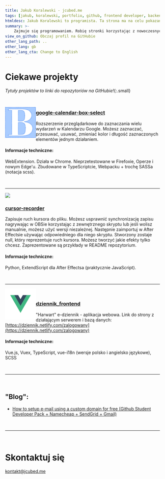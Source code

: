 ```yaml
---
title: Jakub Koralewski - jcubed.me
tags: [jakub, koralewski, portfolio, github, frontend developer, backend developer, vue, typescript, nuxt, javascript, js, ts, sass, scss, python, obs, rust]
htmldesc: Jakub Koralewski to programista. Ta strona ma na celu pokazanie jego portfolio webowe, Pythonowe i info do kontaktu.
summary: >-
    Zajmuje się programowaniem. Robię stronki korzystając z nowoczesnych frameworków typu Vue oraz dziwne boty i skrypty w Pythonie. W planach mam nauczenie się backendu. W wolnym czasie lubię udawać, że jestem biznesmenem. Skontaktuj się ze mną kontakt@jcubed.me!
view_on_github: Obczaj profil na GitHubie
other_lang_path: ..
other_lang: gb
other_lang_cta: Change to English
---
```


# Ciekawe projekty
*Tytuły projektów to linki do repozytoriów na GitHubie!*{:.small}

&nbsp;

<img src="https://raw.githubusercontent.com/JakubKoralewski/google-calendar-box-select/master/docs/img/box-select-icon.png" width="100" align="left" />

### <a href="https://github.com/JakubKoralewski/google-calendar-box-select" target="_blank">google-calendar-box-select</a>

Rozszerzenie przeglądarkowe do zaznaczania wielu wydarzeń w Kalendarzu Google. Możesz zaznaczać, przesuwać, usuwać, zmieniać kolor i długość zaznaczonych elementów jednym działaniem.

#### Informacje techniczne:
WebExtension. Działa w Chrome. Nieprzetestowane w Firefoxie, Operze i nowym Edge'u. Zbudowane w TypeScriptcie, Webpacku + trochę SASSa (notacja scss).

&nbsp;
<hr/>
&nbsp;

<img src="https://raw.githubusercontent.com/JakubKoralewski/cursor-recorder/master/docs/img/logo.png" width="100" align="left" />

### <a href="https://github.com/JakubKoralewski/cursor-recorder" target="_blank">cursor-recorder</a>

Zapisuje ruch kursora do pliku. Możesz usprawnić synchronizację zapisu nagrywając w OBSie korzystając z zewnętrznego skryptu lub jeśli wolisz manualnie, możesz użyć wersji niezależnej. Następnie zaimportuj w After Effectsie używając odpowiedniego dla niego skryptu. Stworzony zostaje null, który reprezentuje ruch kursora. Możesz tworzyć jakie efekty tylko chcesz. Zaprezentowane są przykłady w README repozytorium.


#### Informacje techniczne:
Python, ExtendScript dla After Effectsa (praktycznie JavaScript).

&nbsp;
<hr/>
&nbsp;

<img src="https://github.com/vuejs/art/blob/master/logo.png?raw=true" width="100" align="left" />

### <a href="https://github.com/JakubKoralewski/dziennik_frontend" target="_blank" >dziennik_frontend</a>

"Harwart" e-dziennik - aplikacja webowa. Link do strony z działającym serwerem i bazą danych: [https://dziennik.netlify.com/zalogowany](https://dziennik.netlify.com/zalogowany)


#### Informacje techniczne:

Vue.js, Vuex, TypeScript, vue-i18n (wersje polsko i angielsko językowe), SCSS 

&nbsp;
<hr/>
&nbsp;

## "Blog":

- [How to setup e-mail using a custom domain for free (Github Student Developer Pack + Namecheap + SendGrid + Gmail)](./blog/free-email.md)

&nbsp;
<hr/>
&nbsp;

# Skontaktuj się

<a href="mailto:kontakt@jcubed.me?subject=Witam%2C+tam%21&body=Jeste%C5%9B+niesamowity%21+Jak+to+zrobi%C5%82e%C5%9B%3F">kontakt@jcubed.me</a>




